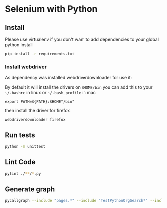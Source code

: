 # Selenium with Python

## Install

Please use virtualenv if you don't want to add dependencies to your global python install

```bash
pip install -r requirements.txt
```

### Install webdriver

As dependency was installed webdriverdownloader for use it:

By default it will install the drivers on `$HOME/bin` you can add this to your `~/.bashrc` in linux or `~/.bash_profile` in mac 
```
export PATH=${PATH}:$HOME"/bin"
```

then install the driver for firefox

```
webdriverdownloader firefox
```

## Run tests
```bash
python -m unittest
```

## Lint Code

```bash
pylint ./**/*.py
```

## Generate graph

```bash
pycallgraph --include "pages.*" --include "TestPythonOrgSearch*" --include "elements.*" --include "selenium*" graphviz -- ./test_python_search.py
```
